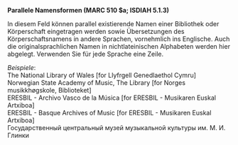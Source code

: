 **Parallele Namensformen (MARC 510 $a; ISDIAH 5.1.3)**

In diesem Feld können parallel existierende Namen einer Bibliothek oder Körperschaft eingetragen werden sowie&nbsp;Übersetzungen des Körperschaftsnamens&nbsp;in andere Sprachen, vornehmlich ins Englische. Auch die&nbsp;originalsprachlichen Namen in nichtlateinischen Alphabeten werden hier abgelegt. Verwenden Sie für jede Sprache eine Zeile.

_Beispiele_:  
The National Library of Wales [for Llyfrgell Genedlaethol Cymru]  
Norwegian State Academy of Music, The Library&nbsp;[for Norges musikkhøgskole, Biblioteket]  
ERESBIL - Archivo Vasco de la Música [for ERESBIL - Musikaren Euskal Artxiboa]  
ERESBIL - Basque Archives of Music [for ERESBIL - Musikaren Euskal Artxiboa]  
Государственный центральный музей музыкальной культуры им. М. И. Глинки